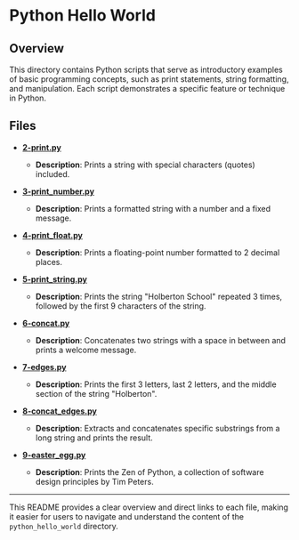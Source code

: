 # Python Hello World

## Overview

This directory contains Python scripts that serve as introductory examples of basic programming concepts, such as print statements, string formatting, and manipulation. Each script demonstrates a specific feature or technique in Python.

## Files

- [**2-print.py**](./python_hello_world/2-print.py)
  - **Description**: Prints a string with special characters (quotes) included.

- [**3-print_number.py**](./python_hello_world/3-print_number.py)
  - **Description**: Prints a formatted string with a number and a fixed message.

- [**4-print_float.py**](./python_hello_world/4-print_float.py)
  - **Description**: Prints a floating-point number formatted to 2 decimal places.

- [**5-print_string.py**](./python_hello_world/5-print_string.py)
  - **Description**: Prints the string "Holberton School" repeated 3 times, followed by the first 9 characters of the string.

- [**6-concat.py**](./python_hello_world/6-concat.py)
  - **Description**: Concatenates two strings with a space in between and prints a welcome message.

- [**7-edges.py**](./python_hello_world/7-edges.py)
  - **Description**: Prints the first 3 letters, last 2 letters, and the middle section of the string "Holberton".

- [**8-concat_edges.py**](./python_hello_world/8-concat_edges.py)
  - **Description**: Extracts and concatenates specific substrings from a long string and prints the result.

- [**9-easter_egg.py**](./python_hello_world/9-easter_egg.py)
  - **Description**: Prints the Zen of Python, a collection of software design principles by Tim Peters.

---

This README provides a clear overview and direct links to each file, making it easier for users to navigate and understand the content of the `python_hello_world` directory.